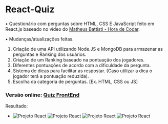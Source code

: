 # React-Quiz

• Questionário com perguntas sobre HTML, CSS E JavaScript feito em React.js baseado no vídeo do [Matheus Battisti - Hora de Codar](https://www.youtube.com/watch?v=HlkbeikH8cs).

• Mudanças/atualizações feitas.

1. Criação de uma API utilizando Node.JS e MongoDB para armazenar as perguntas e Ranking dos usuários.
2. Criação de um Ranking baseado na pontuação dos jogadores.
3. Diferentes pontuações de acordo com a dificuldade da pergunta.
4. Sistema de dicas para facilitar as respostar. (Caso utilizar a dica o jogador terá a pontuação reduzida).
5. Escolha da categoria de perguntas. [Ex. HTML, CSS ou JS]

### Versão online: [Quiz FrontEnd](https://front-skill.netlify.app)

Resultado:

* ![Projeto React](https://i.imgur.com/KH7Yqfm.png) ![Projeto React](https://i.imgur.com/q5eVhxk.png) ![Projeto React](https://i.imgur.com/Xqse2ja.png)  ![Projeto React](https://i.imgur.com/iumHuCY.png) 



  



